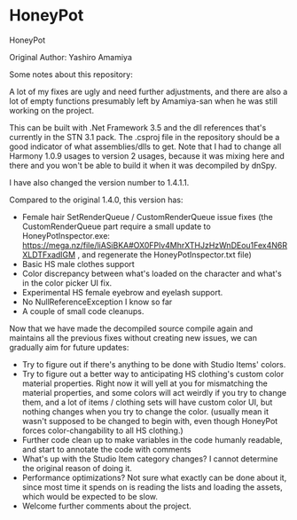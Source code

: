 # HoneyPot
HoneyPot

Original Author: Yashiro Amamiya

Some notes about this repository: 

A lot of my fixes are ugly and need further adjustments, and there are also a lot of empty functions presumably left by Amamiya-san when he was still working on the project. 

This can be built with .Net Framework 3.5 and the dll references that's currently in the STN 3.1 pack. The .csproj file in the repository should be a good indicator of what assemblies/dlls to get. Note that I had to change all Harmony 1.0.9 usages to version 2 usages, because it was mixing here and there and you won't be able to build it when it was decompiled by dnSpy. 

I have also changed the version number to 1.4.1.1. 

Compared to the original 1.4.0, this version has:
- Female hair SetRenderQueue / CustomRenderQueue issue fixes (the CustomRenderQueue part require a small update to HoneyPotInspector.exe: https://mega.nz/file/liASiBKA#OX0FPlv4MhrXTHJzHzWnDEou1Fex4N6RXLDTFxadIGM , and regenerate the HoneyPotInspector.txt file)
- Basic HS male clothes support
- Color discrepancy between what's loaded on the character and what's in the color picker UI fix. 
- Experimental HS female eyebrow and eyelash support. 
- No NullReferenceException I know so far
- A couple of small code cleanups.

Now that we have made the decompiled source compile again and maintains all the previous fixes without creating new issues, we can gradually aim for future updates: 

- Try to figure out if there's anything to be done with Studio Items' colors. 
- Try to figure out a better way to anticipating HS clothing's custom color material properties. Right now it will yell at you for mismatching the material properties, and some colors will act weirdly if you try to change them, and a lot of items / clothing sets will have custom color UI, but nothing changes when you try to change the color. (usually mean it wasn't supposed to be changed to begin with, even though HoneyPot forces color-changability to all HS clothing.) 
- Further code clean up to make variables in the code humanly readable, and start to annotate the code with comments
- What's up with the Studio Item category changes? I cannot determine the original reason of doing it. 
- Performance optimizations? Not sure what exactly can be done about it, since most time it spends on is reading the lists and loading the assets, which would be expected to be slow. 
- Welcome further comments about the project. 
